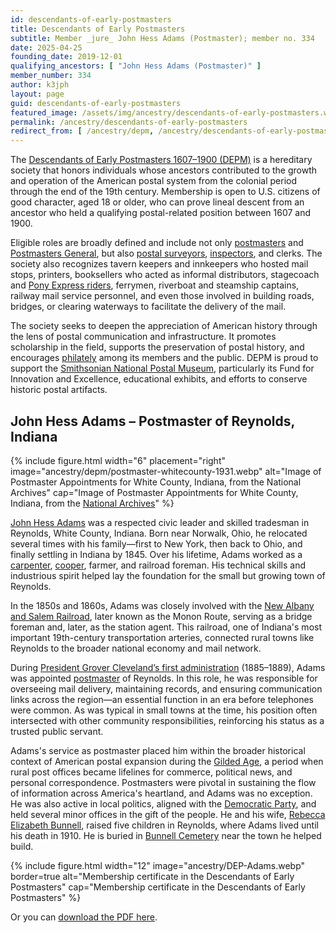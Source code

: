 ```yaml
---
id: descendants-of-early-postmasters
title: Descendants of Early Postmasters
subtitle: Member _jure_ John Hess Adams (Postmaster); member no. 334
date: 2025-04-25
founding_date: 2019-12-01
qualifying_ancestors: [ "John Hess Adams (Postmaster)" ]
member_number: 334
author: k3jph
layout: page
guid: descendants-of-early-postmasters
featured_image: /assets/img/ancestry/descendants-of-early-postmasters.webp
permalink: /ancestry/descendants-of-early-postmasters
redirect_from: [ /ancestry/depm, /ancestry/descendants-of-early-postmasters-1607-1900 ]
---
```


The [Descendants of Early Postmasters 1607–1900
(DEPM)](https://descendantsofearlypostmasters.weebly.com/) is a
hereditary society that honors individuals whose ancestors contributed
to the growth and operation of the American postal system from the
colonial period through the end of the 19th century. Membership is open
to U.S. citizens of good character, aged 18 or older, who can prove
lineal descent from an ancestor who held a qualifying postal-related
position between 1607 and 1900.

Eligible roles are broadly defined and include not only
[postmasters](https://en.wikipedia.org/wiki/Postmaster) and [Postmasters
General](https://en.wikipedia.org/wiki/United_States_Postmaster_General),
but also [postal
surveyors](https://www.uspis.gov/history-spotlight-2023/first-postal-surveyors),
[inspectors](https://www.uspis.gov/about/history-of-uspis), and clerks.
The society also recognizes tavern keepers and innkeepers who hosted
mail stops, printers,  booksellers who acted as informal distributors,
stagecoach and [Pony Express
riders](https://postalmuseum.si.edu/the-pony-express-delivers),
ferrymen, riverboat and steamship captains, railway mail service
personnel, and even those involved in building roads, bridges, or
clearing waterways to facilitate the delivery of the mail.

The society seeks to deepen the appreciation of American history through
the lens of postal communication and infrastructure. It promotes
scholarship in the field, supports the preservation of postal history,
and encourages [philately](https://en.wikipedia.org/wiki/Philately)
among its members and the public.  DEPM is proud to support the
[Smithsonian National Postal Museum](https://postalmuseum.si.edu/),
particularly its Fund for Innovation and Excellence, educational
exhibits, and efforts to conserve historic postal artifacts.

## John Hess Adams – Postmaster of Reynolds, Indiana

{% include figure.html width="6" placement="right"
   image="ancestry/depm/postmaster-whitecounty-1931.webp"
   alt="Image of Postmaster Appointments for White County, Indiana, from the National Archives"
   cap="Image of Postmaster Appointments for White County, Indiana, from the [National Archives](https://catalog.archives.gov/id/78738925)" %}
  
[John Hess Adams](https://www.wikitree.com/wiki/Adams-72496) was a
respected civic leader and skilled tradesman in Reynolds, White County,
Indiana. Born near Norwalk, Ohio, he relocated several times with his
family—first to New York, then back to Ohio, and finally settling in
Indiana by 1845. Over his lifetime, Adams worked as a
[carpenter](https://en.wikipedia.org/wiki/Carpentry),
[cooper](https://en.wikipedia.org/wiki/Cooper_(profession)), farmer, and
railroad foreman. His technical skills and industrious spirit helped lay
the foundation for the small but growing town of Reynolds.

In the 1850s and 1860s, Adams was closely involved with the [New Albany
and Salem Railroad](https://en.wikipedia.org/wiki/Monon_Railroad), later
known as the Monon Route, serving as a bridge foreman and, later, as the
station agent. This railroad, one of Indiana's most important
19th-century transportation arteries, connected rural towns like
Reynolds to the broader national economy and mail network.

During [President Grover Cleveland’s first
administration](https://www.whitehouse.gov/about-the-white-house/presidents/grover-cleveland/)
(1885–1889), Adams was appointed
[postmaster](https://about.usps.com/who-we-are/postal-history/postmasters.htm)
of Reynolds. In this role, he was responsible for overseeing mail
delivery, maintaining records, and ensuring communication links across
the region—an essential function in an era before telephones were
common. As was typical in small towns at the time, his position often
intersected with other community responsibilities, reinforcing his
status as a trusted public servant.

Adams's service as postmaster placed him within the broader historical
context of American postal expansion during the [Gilded
Age](https://en.wikipedia.org/wiki/Gilded_Age), a period when rural post
offices became lifelines for commerce, political news, and personal
correspondence. Postmasters were pivotal in sustaining the flow of
information across America's heartland, and Adams was no exception.
He was also active in local politics, aligned with the [Democratic
Party](https://democrats.org/), and held several minor offices in the
gift of the people. He and his wife, [Rebecca Elizabeth
Bunnell](https://www.wikitree.com/wiki/Bunnell-729), raised five
children in Reynolds, where Adams lived until his death in 1910. He is
buried in [Bunnell
Cemetery](https://www.findagrave.com/cemetery/84171/bunnell-cemetery)
near the town he helped build.

{% include figure.html width="12"
   image="ancestry/DEP-Adams.webp" border=true
   alt="Membership certificate in the Descendants of Early Postmasters"
   cap="Membership certificate in the Descendants of Early Postmasters" %}
   
Or you can [download the PDF here](/assets/docs/ancestry/DEP-Adams.pdf).
